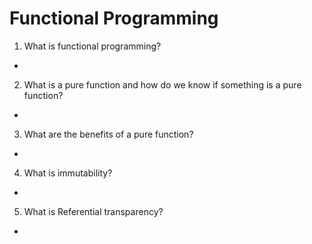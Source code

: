 # Functional Programming

1. What is functional programming?  
  - 
2. What is a pure function and how do we know if something is a pure function?  
  - 
3. What are the benefits of a pure function?
  - 
4. What is immutability?
  - 
5. What is Referential transparency?
  - 
